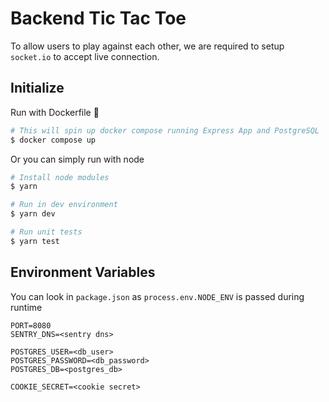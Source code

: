 # Backend Tic Tac Toe

To allow users to play against each other, we are required to setup `socket.io` to accept live connection.

## Initialize

Run with Dockerfile 🐋
```sh
# This will spin up docker compose running Express App and PostgreSQL
$ docker compose up
```

Or you can simply run with node
```sh
# Install node modules
$ yarn

# Run in dev environment
$ yarn dev

# Run unit tests
$ yarn test
```

## Environment Variables

You can look in `package.json` as `process.env.NODE_ENV` is passed during runtime

```
PORT=8080
SENTRY_DNS=<sentry dns>

POSTGRES_USER=<db_user>
POSTGRES_PASSWORD=<db_password>
POSTGRES_DB=<postgres_db>

COOKIE_SECRET=<cookie secret>
```

